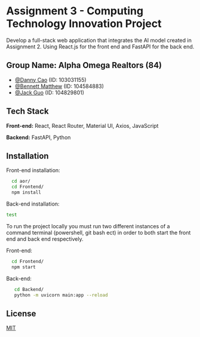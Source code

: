 
# Assignment 3 - Computing Technology Innovation Project

Develop a full-stack web application that integrates the AI model created in Assignment 2. Using React.js for the front end and FastAPI for the back end.


## Group Name: Alpha Omega Realtors (84)

- [@Danny Cao](https://github.com/vividskiess) (ID: 103031155)
- [@Bennett Matthew](https://github.com/bennettbijumathew) (ID: 104584883)
- [@Jack Guo](https://github.com/jackgguo) (ID: 104829801)


## Tech Stack

**Front-end:** React, React Router, Material UI, Axios, JavaScript

**Backend:** FastAPI, Python


## Installation

Front-end installation:

```bash
  cd aor/
  cd Frontend/
  npm install
```

Back-end installation:

```bash
test
```

To run the project locally you must run two different instances of a command terminal (powershell, git bash ect) in order to both start the front end and back end respectively.

Front-end:
```bash
  cd Frontend/
  npm start
```

Back-end:
```bash
   cd Backend/
   python -m uvicorn main:app --reload
```
    
## License

[MIT](https://choosealicense.com/licenses/mit/)
